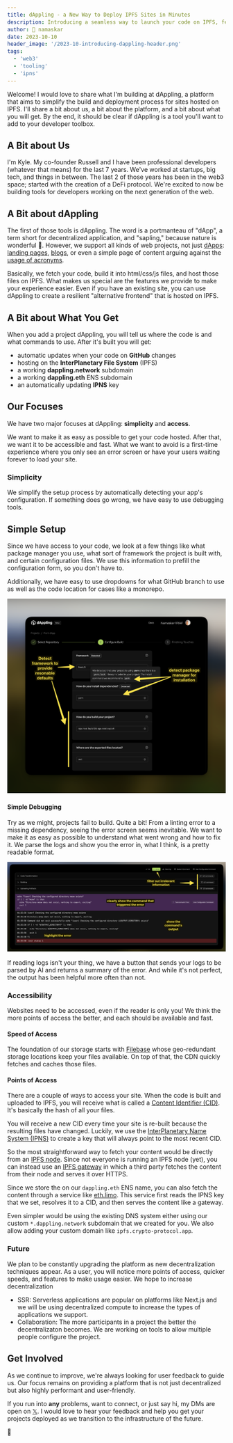 ```yaml
---
title: dAppling - a New Way to Deploy IPFS Sites in Minutes
description: Introducing a seamless way to launch your code on IPFS, featuring straightforward setup, automatic deployments, and more.
author: 🙏 namaskar
date: 2023-10-10
header_image: '/2023-10-introducing-dappling-header.png'
tags:
  - 'web3'
  - 'tooling'
  - 'ipns'
---
```


Welcome! I would love to share what I'm building at dAppling, a platform that aims to simplify the build and deployment process for sites hosted on IPFS. I'll share a bit about us, a bit about the platform, and a bit about what you will get. By the end, it should be clear if dAppling is a tool you'll want to add to your developer toolbox.

## A Bit about Us

I'm Kyle. My co-founder Russell and I have been professional developers (whatever that means) for the last 7 years. We've worked at startups, big tech, and things in between. The last 2 of those years has been in the web3 space; started with the creation of a DeFi protocol. We're excited to now be building tools for developers working on the next generation of the web.

## A Bit about dAppling

The first of those tools is dAppling. The word is a portmanteau of "dApp", a term short for decentralized application, and "sapling," because nature is wonderful 🌱. However, we support all kinds of web projects, not just [dApps](https://app.gogopool.com.dappling.eth.limo/): [landing pages](https://arbor-landing.dappling.eth.limo/), [blogs](https://blog.dappling.network), or even a simple page of content arguing against the [usage of acronyms](https://nomoreacronyms-xczmz4.dappling.org).

Basically, we fetch your code, build it into html/css/js files, and host those files on IPFS. What makes us special are the features we provide to make your experience easier. Even if you have an existing site, you can use dAppling to create a resilient "alternative frontend" that is hosted on IPFS.

## A Bit about What You Get

When you add a project dAppling, you will tell us where the code is and what commands to use. After it's built you will get:

- automatic updates when your code on **GitHub** changes
- hosting on the **InterPlanetary File System** (IPFS)
- a working **dappling.network** subdomain
- a working **dappling.eth** ENS subdomain
- an automatically updating **IPNS** key

## Our Focuses

We have two major focuses at dAppling: **simplicity** and **access**.

We want to make it as easy as possible to get your code hosted. After that, we want it to be accessible and fast. What we want to avoid is a first-time experience where you only see an error screen or have your users waiting forever to load your site.

### Simplicity

We simplify the setup process by automatically detecting your app's configuration. If something does go wrong, we have easy to use debugging tools.

## Simple Setup

Since we have access to your code, we look at a few things like what package manager you use, what sort of framework the project is built with, and certain configuration files. We use this information to prefill the configuration form, so you don't have to.

Additionally, we have easy to use dropdowns for what GitHub branch to use as well as the code location for cases like a monorepo.

![Autodetect Configuration](../assets/2023-10-introducing-dappling-autodetect.png)

#### Simple Debugging

Try as we might, projects fail to build. Quite a bit! From a linting error to a missing dependency, seeing the error screen seems inevitable. We want to make it as easy as possible to understand what went wrong and how to fix it. We parse the logs and show you the error in, what I think, is a pretty readable format.

![Readable Error Logs](../assets/2023-10-introducing-dappling-error.png)

If reading logs isn't your thing, we have a button that sends your logs to be parsed by AI and returns a summary of the error. And while it's not perfect, the output has been helpful more often than not.

### Accessibility

Websites need to be accessed, even if the reader is only you! We think the more points of access the better, and each should be available and fast.

#### Speed of Access

The foundation of our storage starts with [Filebase](https://filebase.com/) whose geo-redundant storage locations keep your files available. On top of that, the CDN quickly fetches and caches those files.

#### Points of Access

There are a couple of ways to access your site. When the code is built and uploaded to IPFS, you will receive what is called a [Content Identifier (CID)](https://docs.ipfs.tech/concepts/content-addressing/). It's basically the hash of all your files.

You will receive a new CID every time your site is re-built because the resulting files have changed. Luckily, we use the [InterPlanetary Name System (IPNS)](https://docs.ipfs.tech/concepts/ipns/) to create a key that will always point to the most recent CID.

So the most straightforward way to fetch your content would be directly from an [IPFS node](https://docs.ipfs.tech/concepts/nodes/). Since not everyone is running an IPFS node (yet), you can instead use an [IPFS gateway](https://docs.ipfs.tech/concepts/ipfs-gateway/) in which a third party fetches the content from their node and serves it over HTTPS.

Since we store the on our `dappling.eth` ENS name, you can also fetch the content through a service like [eth.limo](https://eth.limo). This service first reads the IPNS key that we set, resolves it to a CID, and then serves the content like a gateway.

Even simpler would be using the existing DNS system either using our custom `*.dappling.network` subdomain that we created for you. We also allow adding your custom domain like `ipfs.crypto-protocol.app`.

### Future

We plan to be constantly upgrading the platform as new decentralization techniques appear. As a user, you will notice more points of access, quicker speeds, and features to make usage easier. We hope to increase decentralization

- SSR: Serverless applications are popular on platforms like Next.js and we will be using decentralized compute to increase the types of applications we support.
- Collaboration: The more participants in a project the better the decentralizaton becomes. We are working on tools to allow multiple people configure the project.

## Get Involved

As we continue to improve, we're always looking for user feedback to guide us. Our focus remains on providing a platform that is not just decentralized but also highly performant and user-friendly.

If you run into **any** problems, want to connect, or just say hi, my DMs are open on [𝕏](https://x.com/0xBookland). I would love to hear your feedback and help you get your projects deployed as we transition to the infrastructure of the future.

🙏
